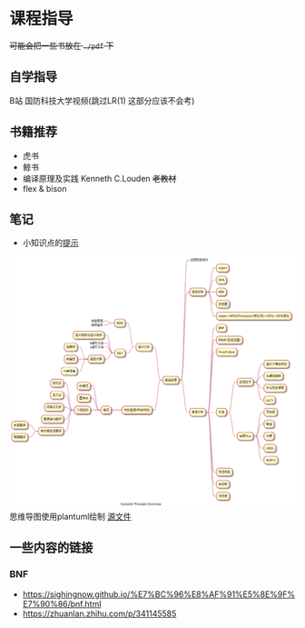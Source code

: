 # 课程指导

~~可能会把一些书放在 `./pdf` 下~~

## 自学指导

B站 国防科技大学视频(跳过LR(1) 这部分应该不会考)

## 书籍推荐

- 虎书
- 鲸书
- 编译原理及实践 Kenneth C.Louden ~~老教材~~
- flex & bison

## 笔记

- 小知识点的[提示](compiler-hint.md)

![思维导图-2022](mindmap.png)
思维导图使用plantuml绘制 [源文件](compiler.puml)


## 一些内容的链接

### BNF

- https://sighingnow.github.io/%E7%BC%96%E8%AF%91%E5%8E%9F%E7%90%86/bnf.html
- https://zhuanlan.zhihu.com/p/341145585